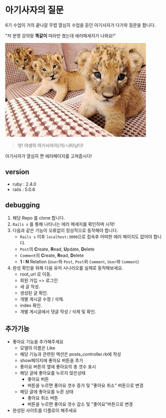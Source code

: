 # 아기사자의 질문

6기 수업이 거의 끝나갈 무렵 열심히 수업을 듣던 아기사자가 다가와 질문을 합니다.

"저 분명 강의랑 **똑같이** 따라만 쳤는데 에러메세지가 나와요!"

![baby](./img/baby.jpg)

> 앗! 야생의 아기사자이(가) 나타났다!

아기사자가 열심히 짠 에러페이지를 고쳐줍시다!

## version

- ruby : 2.4.0
- rails : 5.0.6

## debugging

1. 해당 Repo 를  clone 합니다.
2. `Rails s` 를 통해 나타나는 에러 메세지를 확인하며 시작!
3. 다음과 같은 기능이 오류없이 정상적으로 동작해야 합니다.
   - `Rails s` 이후 `localhost:3000`으로 접속후 어떠한 에러 페이지도 없어야 합니다.
   - `Post`의 **C**reate, **R**ead, **U**pdate, **D**elete
   - `Comment`의 **C**reate, **R**ead, **D**elete
   - **1 : N** Relation (`User`와 `Post`, `Post`와 `Comment`, `User`와 `Comment`)
4. 완성 확인을 위해 다음 유저 시나리오를 실제로 동작해보세요.
   - root_url 로 이동.
   - 회원 가입 => 로그인
   - 새 글 작성.
   - 생성된 글 확인.
   - 개별 게시글 수정 / 삭제.
   - index 확인.
   - 개별 게시글에서 댓글 작성 / 삭제 및 확인.

## 추가기능

- 좋아요 기능을 추가해주세요
  - 모델의 이름은 Like
  - 해당 기능과 관련된 액션은 posts_controller.rb에 작성
  - show페이지에 좋아요 버튼을 추가
  - 좋아요 버튼의 옆에 좋아요의 총 갯수 표시
  - 해당 글에 좋아요를 누르지 않은상태
    - 좋아요 버튼
    - 버튼을 누르면 좋아요 갯수 증가 및 "좋아요 취소" 버튼으로 변경
  - 해당 글에 좋아요를 누른 상태
    - 좋아요 취소 버튼
    - 버튼을 누르면 좋아요 갯수 감소 및 "좋아요"버튼으로 변경
- 완성된 사이트를 디플로이 해주세요